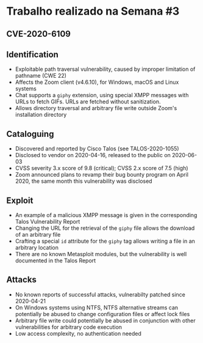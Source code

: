 
# Trabalho realizado na Semana #3

## **CVE-2020-6109**

## Identification
- Exploitable path traversal vulnerability, caused by improper limitation of pathname (CWE 22)
- Affects the Zoom client (v4.6.10), for Windows, macOS and Linux systems
- Chat supports a `giphy` extension, using special XMPP messages with URLs to fetch GIFs. URLs are fetched without sanitization.
- Allows directory traversal and arbitrary file write outside Zoom's installation directory

## Cataloguing
- Discovered and reported by Cisco Talos (see TALOS-2020-1055)
- Disclosed to vendor on 2020-04-16, released to the public on 2020-06-03
- CVSS severity 3.x score of 9.8 (critical); CVSS 2.x score of 7.5 (high)
- Zoom announced plans to revamp their bug bounty program on April 2020, the same month this vulnerability was disclosed

## Exploit
- An example of a malicious XMPP message is given in the corresponding Talos Vulnerability Report
- Changing the URL for the retrieval of the `giphy` file allows the download of an arbitrary file
- Crafting a special `id` attribute for the `giphy` tag allows writing a file in an arbitrary location
- There are no known Metasploit modules, but the vulnerability is well documented in the Talos Report

## Attacks
- No known reports of successful attacks, vulnerabilty patched since 2020-04-21
- On Windows systems using NTFS, NTFS alternative streams can potentially be abused to change configuration files or affect lock files
- Arbitrary file write could potentially be abused in conjunction with other vulnerabilities for arbitrary code execution
- Low access complexity, no authentication needed